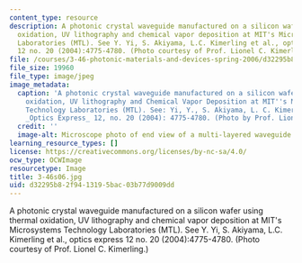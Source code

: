 ```yaml
---
content_type: resource
description: A photonic crystal waveguide manufactured on a silicon wafer using thermal
  oxidation, UV lithography and chemical vapor deposition at MIT's Microsystems Technology
  Laboratories (MTL). See Y. Yi, S. Akiyama, L.C. Kimerling et al., optics express
  12 no. 20 (2004):4775-4780. (Photo courtesy of Prof. Lionel C. Kimerling.)
file: /courses/3-46-photonic-materials-and-devices-spring-2006/d32295b82f9413195bac03b77d9009dd_3-46s06.jpg
file_size: 19960
file_type: image/jpeg
image_metadata:
  caption: 'A photonic crystal waveguide manufactured on a silicon wafer using thermal
    oxidation, UV lithography and Chemical Vapor Deposition at MIT''s Microsystems
    Technology Laboratories (MTL). See: Yi, Y., S. Akiyama, L. C. Kimerling, et al.
    _Optics Express_ 12, no. 20 (2004): 4775-4780. (Photo by Prof. Lionel C. Kimerling.)'
  credit: ''
  image-alt: Microscope photo of end view of a multi-layered waveguide.
learning_resource_types: []
license: https://creativecommons.org/licenses/by-nc-sa/4.0/
ocw_type: OCWImage
resourcetype: Image
title: 3-46s06.jpg
uid: d32295b8-2f94-1319-5bac-03b77d9009dd
---
```

A photonic crystal waveguide manufactured on a silicon wafer using thermal oxidation, UV lithography and chemical vapor deposition at MIT's Microsystems Technology Laboratories (MTL). See Y. Yi, S. Akiyama, L.C. Kimerling et al., optics express 12 no. 20 (2004):4775-4780. (Photo courtesy of Prof. Lionel C. Kimerling.)